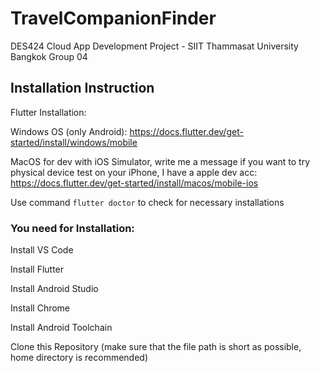 # TravelCompanionFinder
DES424 Cloud App Development Project - SIIT Thammasat University Bangkok Group 04

## Installation Instruction

Flutter Installation:

Windows OS (only Android): https://docs.flutter.dev/get-started/install/windows/mobile

MacOS for dev with iOS Simulator, write me a message if you want to try physical device test on your iPhone, I have a apple dev acc: https://docs.flutter.dev/get-started/install/macos/mobile-ios

Use command ``flutter doctor`` to check for necessary installations 

### You need for Installation:

Install VS Code

Install Flutter

Install Android Studio

Install Chrome

Install Android Toolchain

Clone this Repository (make sure that the file path is short as possible, home directory is recommended)

